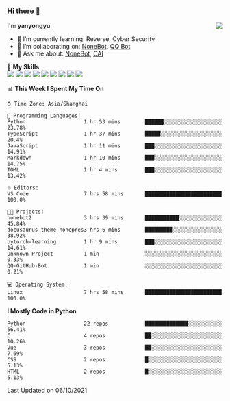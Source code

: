 ### Hi there 👋

<a href="#">
  <img align="right" src="https://github-readme-stats.vercel.app/api?username=yanyongyu&count_private=true&show_icons=true&bg_color=15,f2f7fd,E0EAFC" />
</a>

I'm **yanyongyu**

- 🌱 I’m currently learning: Reverse, Cyber Security
- 👯 I’m collaborating on: [NoneBot](https://github.com/nonebot), [QQ Bot](https://github.com/Mrs4s/go-cqhttp)
- 💬 Ask me about: [NoneBot](https://github.com/nonebot), [CAI](https://github.com/cscs181/CAI)

🌟 **My Skills**  
![](https://img.shields.io/badge/-Python-3e74a2?style=flat-square&logo=Python&logoColor=fff)
![](https://img.shields.io/badge/-Node.js-339933?style=flat-square&logo=Node.js&logoColor=fff)
![](https://img.shields.io/badge/-Vue-4fc08d?style=flat-square&logo=Vue.js&logoColor=fff)
![](https://img.shields.io/badge/-React-2d98ce?style=flat-square&logo=React&logoColor=fff)
![](https://img.shields.io/badge/-Docker-2496ED?style=flat-square&logo=Docker&logoColor=fff)
![](https://img.shields.io/badge/-Linux-000000?style=flat-square&logo=Linux&logoColor=fff)
![](https://img.shields.io/badge/-MySQL-4479A1?style=flat-square&logo=MySQL&logoColor=fff)
![](https://img.shields.io/badge/-Redis-DC382D?style=flat-square&logo=Redis&logoColor=fff)
![](https://img.shields.io/badge/-MongoDB-47A248?style=flat-square&logo=MongoDB&logoColor=fff)

<!--START_SECTION:waka-->
📊 **This Week I Spent My Time On** 

```text
⌚︎ Time Zone: Asia/Shanghai

💬 Programming Languages: 
Python                   1 hr 53 mins        ██████░░░░░░░░░░░░░░░░░░░   23.78% 
TypeScript               1 hr 37 mins        █████░░░░░░░░░░░░░░░░░░░░   20.4% 
JavaScript               1 hr 11 mins        ███░░░░░░░░░░░░░░░░░░░░░░   14.91% 
Markdown                 1 hr 10 mins        ███░░░░░░░░░░░░░░░░░░░░░░   14.75% 
TOML                     1 hr 4 mins         ███░░░░░░░░░░░░░░░░░░░░░░   13.42%

🔥 Editors: 
VS Code                  7 hrs 58 mins       █████████████████████████   100.0%

🐱‍💻 Projects: 
nonebot2                 3 hrs 39 mins       ███████████░░░░░░░░░░░░░░   45.84% 
docusaurus-theme-nonepres3 hrs 6 mins        █████████░░░░░░░░░░░░░░░░   38.92% 
pytorch-learning         1 hr 9 mins         ███░░░░░░░░░░░░░░░░░░░░░░   14.61% 
Unknown Project          1 min               ░░░░░░░░░░░░░░░░░░░░░░░░░   0.33% 
QQ-GitHub-Bot            1 min               ░░░░░░░░░░░░░░░░░░░░░░░░░   0.21%

💻 Operating System: 
Linux                    7 hrs 58 mins       █████████████████████████   100.0%

```

**I Mostly Code in Python** 

```text
Python                   22 repos            ██████████████░░░░░░░░░░░   56.41% 
C                        4 repos             ██░░░░░░░░░░░░░░░░░░░░░░░   10.26% 
Vue                      3 repos             ██░░░░░░░░░░░░░░░░░░░░░░░   7.69% 
CSS                      2 repos             █░░░░░░░░░░░░░░░░░░░░░░░░   5.13% 
HTML                     2 repos             █░░░░░░░░░░░░░░░░░░░░░░░░   5.13%

```



 Last Updated on 06/10/2021
<!--END_SECTION:waka-->
